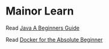 # Mainor Learn

Read [Java A Beginners Guide]

[Java A Beginners Guide]: https://github.com/mainoramg/mainor-learn/tree/master/src/main/resources/books/A%20Beginners%20Guide

Read [Docker for the Absolute Beginner]

[Docker for the Absolute Beginner]: https://github.com/mainoramg/mainor-learn/tree/master/src/main/resources/udemy/docker-mumshad/README.md
